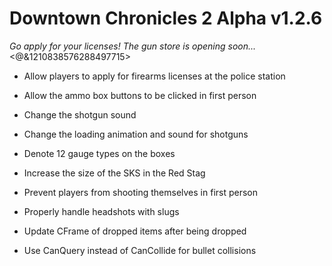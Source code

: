 # Downtown Chronicles 2 Alpha v1.2.6
*Go apply for your licenses! The gun store is opening soon...*
<@&1210838576288497715>

* Allow players to apply for firearms licenses at the police station

* Allow the ammo box buttons to be clicked in first person
* Change the shotgun sound
* Change the loading animation and sound for shotguns
* Denote 12 gauge types on the boxes
* Increase the size of the SKS in the Red Stag
* Prevent players from shooting themselves in first person
* Properly handle headshots with slugs
* Update CFrame of dropped items after being dropped
* Use CanQuery instead of CanCollide for bullet collisions